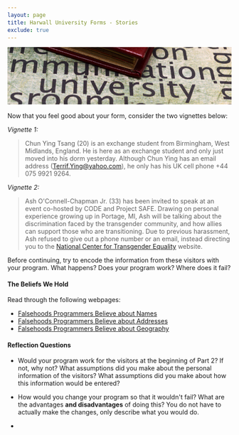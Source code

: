 ```yaml
---
layout: page
title: Harwall University Forms - Stories
exclude: true
---
```

![university](../../img/university.jpg)

Now that you feel good about your form, consider the two vignettes below:

_Vignette 1:_
> Chun Ying Tsang (20) is an exchange student from Birmingham, West Midlands, England. He is here as an exchange student and only just moved into his dorm yesterday. Although Chun Ying has an email address (Terrif.Ying@yahoo.com), he only has his UK cell phone +44 075 9921 9264.

_Vignette 2:_
> Ash O'Connell-Chapman Jr. (33) has been invited to speak at an event co-hosted by CODE and Project SAFE. Drawing on personal experience growing up in Portage, MI, Ash will be talking about the discrimination faced by the transgender community, and how allies can support those who are transitioning. Due to previous harassment, Ash refused to give out a phone number or an email, instead directing you to the [National Center for Transgender Equality](https://transequality.org/) website.

Before continuing, try to encode the information from these visitors with your program. What happens? Does your program work? Where does it fail?


#### The Beliefs We Hold
Read through the following webpages:

- [Falsehoods Programmers Believe about Names](https://www.kalzumeus.com/2010/06/17/falsehoods-programmers-believe-about-names/)
- [Falsehoods Programmers Believe about Addresses](https://www.mjt.me.uk/posts/falsehoods-programmers-believe-about-addresses/)
- [Falsehoods Programmers Believe about Geography](https://wiesmann.codiferes.net/wordpress/?p=15187)

#### Reflection Questions

- Would your program work for the visitors at the beginning of Part 2? If not, why not? What assumptions did you make about the personal information of the visitors? What assumptions did you make about how this information would be entered?

- How would you change your program so that it wouldn't fail? What are the advantages **and disadvantages** of doing this? You do not have to actually make the changes, only describe what you would do.

-
